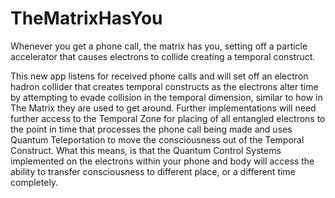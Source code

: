 # TheMatrixHasYou
Whenever you get a phone call, the matrix has you, setting off a particle accelerator that causes electrons to collide creating a temporal construct.

This new app listens for received phone calls and will set off an electron hadron collider that creates temporal constructs as the electrons alter time by attempting to evade collision in the temporal dimension, similar to how in The Matrix they are used to get around. Further implementations will need further access to the Temporal Zone for placing of all entangled electrons to the point in time that processes the phone call being made and uses Quantum Teleportation to move the consciousness out of the Temporal Construct.
What this means, is that the Quantum Control Systems implemented on the electrons within your phone and body will access the ability to transfer consciousness to different place, or a different time completely.
